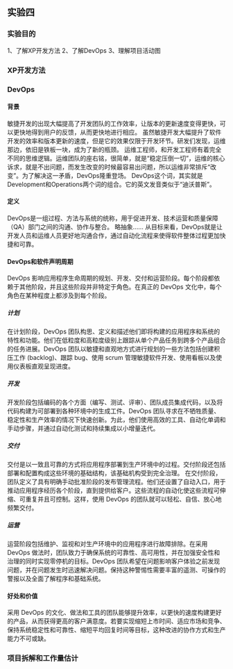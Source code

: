 ## 实验四
### 实验目的
1、了解XP开发方法
2、了解DevOps
3、理解项目活动图

### XP开发方法

### DevOps
#### 背景
敏捷开发的出现大幅提高了开发团队的工作效率，让版本的更新速度变得更快，可以更快地得到用户的反馈，从而更快地进行相应。
虽然敏捷开发大幅提升了软件开发的效率和版本更新的速度，但是它的效果仅限于开发环节。研发们发现，运维那边，依旧是铁板一块，成为了新的瓶颈。
运维工程师，和开发工程师有着完全不同的思维逻辑。运维团队的座右铭，很简单，就是“稳定压倒一切”，运维的核心诉求，就是不出问题，而发生改变的时候最容易出问题，所以运维非常排斥“改变”。为了解决这一矛盾，DevOps隆重登场。
DevOps这个词，其实就是Development和Operations两个词的组合。它的英文发音类似于“迪沃普斯”。
#### 定义
DevOps是一组过程、方法与系统的统称，用于促进开发、技术运营和质量保障（QA）部门之间的沟通、协作与整合。
略抽象......
从目标来看，DevOps就是让开发人员和运维人员更好地沟通合作，通过自动化流程来使得软件整体过程更加快捷和可靠。
#### DevOps和软件声明周期
DevOps 影响应用程序生命周期的规划、开发、交付和运营阶段。每个阶段都依赖于其他阶段，并且这些阶段并非特定于角色。在真正的 DevOps 文化中，每个角色在某种程度上都涉及到每个阶段。
##### 计划
在计划阶段，DevOps 团队构思、定义和描述他们即将构建的应用程序和系统的特性和功能。他们在低粒度和高粒度级别上跟踪从单个产品任务到跨多个产品组合的任务进展。DevOps 团队以敏捷和直观地方式进行规划的一些方法包括创建积压工作 (backlog)、跟踪 bug、使用 scrum 管理敏捷软件开发、使用看板以及使用仪表板直观呈现进度。
##### 开发
开发阶段包括编码的各个方面（编写、测试、评审）、团队成员集成代码，以及将代码构建为可部署到各种环境中的生成工件。DevOps 团队寻求在不牺牲质量、稳定性和生产效率的情况下快速创新。为此，他们使用高效的工具、自动化单调和手动步骤，并通过自动化测试和持续集成以小增量迭代。
##### 交付
交付是以一致且可靠的方式将应用程序部署到生产环境中的过程。交付阶段还包括部署和配置构成这些环境的基础结构，该基础机构受到完全治理。
在交付阶段，团队定义了具有明确手动批准阶段的发布管理流程。他们还设置了自动入口，用于推动应用程序经历各个阶段，直到提供给客户。这些流程的自动化使这些流程可伸缩、可重复并且可控制。这样，使用 DevOps 的团队就可以轻松、自信、放心地频繁交付。
##### 运营
运营阶段包括维护、监视和对生产环境中的应用程序进行故障排除。在采用 DevOps 做法时，团队致力于确保系统的可靠性、高可用性，并在加强安全性和治理的同时实现零停机的目标。DevOps 团队希望在问题影响客户体验之前发现问题，并在问题发生时迅速解决问题。保持这种警惕性需要丰富的遥测、可操作的警报以及全面了解程序和基础系统。
#### 好处和价值
采用 DevOps 的文化、做法和工具的团队能够提升效率，以更快的速度构建更好的产品，从而获得更高的客户满意度。若要实现缩短上市时间、适应市场和竞争、保持系统稳定性和可靠性、缩短平均回复时间等目标，这种改进的协作方式和生产能力不可或缺。

### 项目拆解和工作量估计
